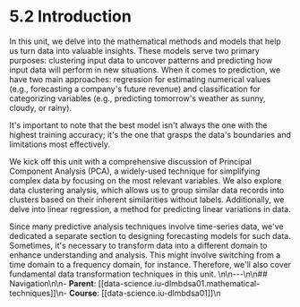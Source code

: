 # 5.2 Introduction

In this unit, we delve into the mathematical methods and models that help us turn data into valuable insights. These models serve two primary purposes: clustering input data to uncover patterns and predicting how input data will perform in new situations. When it comes to prediction, we have two main approaches: regression for estimating numerical values (e.g., forecasting a company's future revenue) and classification for categorizing variables (e.g., predicting tomorrow's weather as sunny, cloudy, or rainy).

It's important to note that the best model isn't always the one with the highest training accuracy; it's the one that grasps the data's boundaries and limitations most effectively.

We kick off this unit with a comprehensive discussion of Principal Component Analysis (PCA), a widely-used technique for simplifying complex data by focusing on the most relevant variables. We also explore data clustering analysis, which allows us to group similar data records into clusters based on their inherent similarities without labels. Additionally, we delve into linear regression, a method for predicting linear variations in data.

Since many predictive analysis techniques involve time-series data, we've dedicated a separate section to designing forecasting models for such data. Sometimes, it's necessary to transform data into a different domain to enhance understanding and analysis. This might involve switching from a time domain to a frequency domain, for instance. Therefore, we'll also cover fundamental data transformation techniques in this unit.
\n\n---\n\n## Navigation\n\n- **Parent**: [[data-science.iu-dlmbdsa01.mathematical-techniques]]\n- **Course**: [[data-science.iu-dlmbdsa01]]\n